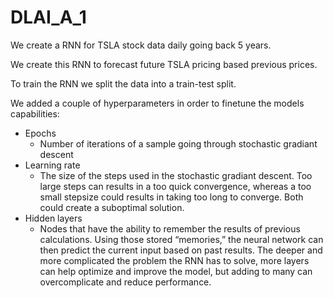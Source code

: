 # DLAI_A_1

We create a RNN for TSLA stock data daily going back 5 years. 

We create this RNN to forecast future TSLA pricing based previous prices.

To train the RNN we split the data into a train-test split.

We added a couple of hyperparameters in order to finetune the models capabilities: 
 - Epochs
      - Number of iterations of a sample going through stochastic gradiant descent
 - Learning rate
      - The size of the steps used in the stochastic gradiant descent. Too large steps can results in a too quick convergence, whereas a too small stepsize could results in taking too long to converge. Both could create a suboptimal solution. 
 - Hidden layers
      - Nodes that have the ability to remember the results of previous calculations. Using those stored “memories,” the neural network can then predict the current input based on past results. The deeper and more complicated the problem the RNN has to solve, more layers can help optimize and improve the model, but adding to many can overcomplicate and reduce performance. 

